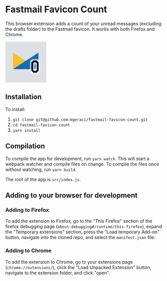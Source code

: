 # Fastmail Favicon Count
This browser extension adds a count of your unread messages (excluding the
drafts folder) to the Fastmail favicon. It works with both Firefox and Chrome.

![favicon screenshot](./icons/128x128.png)


## Installation
To install:
1) `git clone git@github.com:mgeraci/fastmail-favicon-count.git`
1) `cd fastmail-favicon-count`
1) `yarn install`

## Compilation
To compile the app for development, run `yarn watch`. This will start a webpack
watcher and compile files on change. To compile the files once without watching,
run `yarn build`.

The root of the app is `src/index.js`.

## Adding to your browser for development

### Adding to Firefox
To add the extension to Firefox, go to the "This Firefox" section of the
firefox debugging page (`about:debugging#/runtime/this-firefox`), expand the
"Temporary extensions" section, press the "Load temporary Add-on" button,
navigate into the cloned repo, and select the `manifest.json` file.

### Adding to Chrome
To add the extension to Chrome, go to your extensions page (`chrome://extensions/`),
click the "Load Unpacked Extension" button, navigate to the extension folder,
and click "open".
